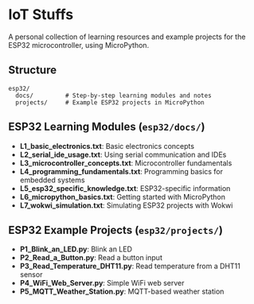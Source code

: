 # IoT Stuffs

A personal collection of learning resources and example projects for the ESP32 microcontroller, using MicroPython.

## Structure

```
esp32/
  docs/         # Step-by-step learning modules and notes
  projects/     # Example ESP32 projects in MicroPython
```

## ESP32 Learning Modules (`esp32/docs/`)

- **L1_basic_electronics.txt**: Basic electronics concepts
- **L2_serial_ide_usage.txt**: Using serial communication and IDEs
- **L3_microcontroller_concepts.txt**: Microcontroller fundamentals
- **L4_programming_fundamentals.txt**: Programming basics for embedded systems
- **L5_esp32_specific_knowledge.txt**: ESP32-specific information
- **L6_micropython_basics.txt**: Getting started with MicroPython
- **L7_wokwi_simulation.txt**: Simulating ESP32 projects with Wokwi

## ESP32 Example Projects (`esp32/projects/`)

- **P1_Blink_an_LED.py**: Blink an LED
- **P2_Read_a_Button.py**: Read a button input
- **P3_Read_Temperature_DHT11.py**: Read temperature from a DHT11 sensor
- **P4_WiFi_Web_Server.py**: Simple WiFi web server
- **P5_MQTT_Weather_Station.py**: MQTT-based weather station
